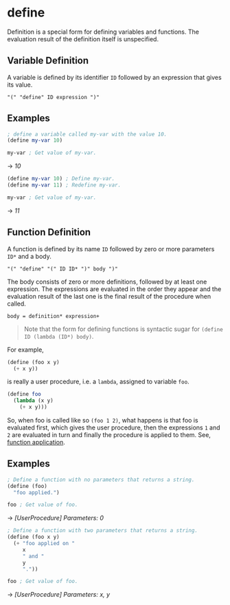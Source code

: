 # define
Definition is a special form for defining variables and functions.
The evaluation result of the definition itself is unspecified.

## Variable Definition
A variable is defined by its identifier `ID` followed by an expression that gives its value.
```
"(" "define" ID expression ")"
```

## Examples
```scheme
; define a variable called my-var with the value 10.
(define my-var 10)

my-var ; Get value of my-var.
```
-> *10*

```scheme
(define my-var 10) ; Define my-var.
(define my-var 11) ; Redefine my-var.

my-var ; Get value of my-var.
```
-> *11*

## Function Definition
A function is defined by its name `ID` followed by zero or more parameters `ID*` and a body.
```
"(" "define" "(" ID ID* ")" body ")"
```

The body consists of zero or more definitions, followed by at least one expression.
The expressions are evaluated in the order they appear and the evaluation result of the last one
is the final result of the procedure when called.
```
body = definition* expression+
```

> Note that the form for defining functions is syntactic sugar for `(define ID (lambda (ID*) body)`.

For example,
```scheme
(define (foo x y)
  (+ x y))
```
is really a user procedure, i.e. a `lambda`, assigned to variable `foo`.
```scheme
(define foo
  (lambda (x y)
    (+ x y)))
```

So, when foo is called like so `(foo 1 2)`, what happens is that foo is evaluated first, which gives
the user procedure, then the expressions `1` and `2` are evaluated in turn and finally the
procedure is applied to them. See, [function application](function-application.md).

## Examples
```scheme
; Define a function with no parameters that returns a string.
(define (foo)
  "foo applied.")

foo ; Get value of foo.
```
-> *[UserProcedure] Parameters: 0*

```scheme
; Define a function with two parameters that returns a string.
(define (foo x y)
  (+ "foo applied on "
     x
     " and "
     y
     "."))

foo ; Get value of foo.
```
-> *[UserProcedure] Parameters: x, y*
